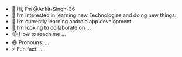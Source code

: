 - 👋 Hi, I’m @Ankit-Singh-36
- 👀 I’m interested in learning new Technologies and doing new things.
- 🌱 I’m currently learning android app development.
- 💞️ I’m looking to collaborate on ...
- 📫 How to reach me ...
- 😄 Pronouns: ...
- ⚡ Fun fact: ...

<!---
Ankit-Singh-36/Ankit-Singh-36 is a ✨ special ✨ repository because its `README.md` (this file) appears on your GitHub profile.
You can click the Preview link to take a look at your changes.
--->
